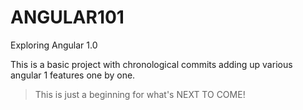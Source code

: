 # ANGULAR101
Exploring Angular 1.0

This is a basic project with chronological commits adding up various angular 1 features one by one. 

>This is just a beginning for what's NEXT TO COME!
